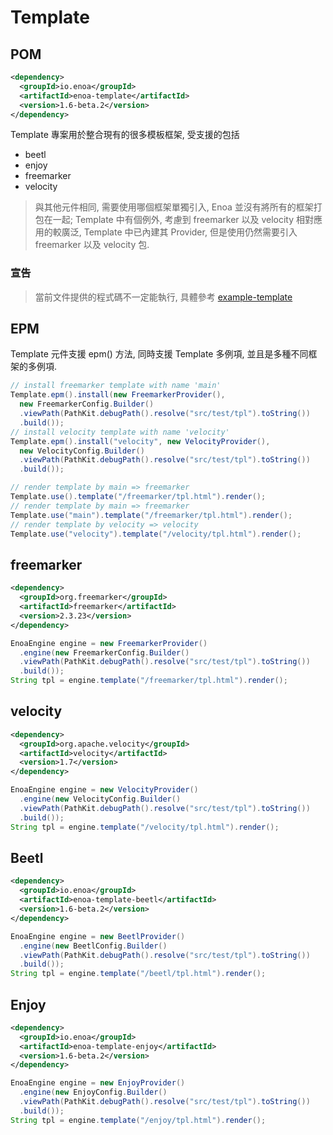 

# Template

## POM

```xml
<dependency>
  <groupId>io.enoa</groupId>
  <artifactId>enoa-template</artifactId>
  <version>1.6-beta.2</version>
</dependency>
```

Template 專案用於整合現有的很多模板框架, 受支援的包括

- beetl
- enjoy
- freemarker
- velocity

> 與其他元件相同, 需要使用哪個框架單獨引入, Enoa 並沒有將所有的框架打包在一起; Template 中有個例外, 考慮到 freemarker 以及 velocity 相對應用的較廣泛, Template 中已內建其 Provider, 但是使用仍然需要引入 freemarker 以及 velocity 包.

### 宣告

> 當前文件提供的程式碼不一定能執行, 具體參考 [example-template](https://github.com/fewensa/enoa/tree/master/enoa-example/example-template)


## EPM

Template 元件支援 epm() 方法, 同時支援 Template 多例項, 並且是多種不同框架的多例項.

```java
// install freemarker template with name 'main'
Template.epm().install(new FreemarkerProvider(),
  new FreemarkerConfig.Builder()
  .viewPath(PathKit.debugPath().resolve("src/test/tpl").toString())
  .build());
// install velocity template with name 'velocity'
Template.epm().install("velocity", new VelocityProvider(),
  new VelocityConfig.Builder()
  .viewPath(PathKit.debugPath().resolve("src/test/tpl").toString())
  .build());

// render template by main => freemarker
Template.use().template("/freemarker/tpl.html").render();
// render template by main => freemarker
Template.use("main").template("/freemarker/tpl.html").render();
// render template by velocity => velocity
Template.use("velocity").template("/velocity/tpl.html").render();
```



## freemarker

```xml
<dependency>
  <groupId>org.freemarker</groupId>
  <artifactId>freemarker</artifactId>
  <version>2.3.23</version>
</dependency>
```

```java
EnoaEngine engine = new FreemarkerProvider()
  .engine(new FreemarkerConfig.Builder()
  .viewPath(PathKit.debugPath().resolve("src/test/tpl").toString())
  .build());
String tpl = engine.template("/freemarker/tpl.html").render();
```

## velocity

```xml
<dependency>
  <groupId>org.apache.velocity</groupId>
  <artifactId>velocity</artifactId>
  <version>1.7</version>
</dependency>
```

```java
EnoaEngine engine = new VelocityProvider()
  .engine(new VelocityConfig.Builder()
  .viewPath(PathKit.debugPath().resolve("src/test/tpl").toString())
  .build());
String tpl = engine.template("/velocity/tpl.html").render();
```


## Beetl

```xml
<dependency>
  <groupId>io.enoa</groupId>
  <artifactId>enoa-template-beetl</artifactId>
  <version>1.6-beta.2</version>
</dependency>
```

```java
EnoaEngine engine = new BeetlProvider()
  .engine(new BeetlConfig.Builder()
  .viewPath(PathKit.debugPath().resolve("src/test/tpl").toString())
  .build());
String tpl = engine.template("/beetl/tpl.html").render();
```

## Enjoy

```xml
<dependency>
  <groupId>io.enoa</groupId>
  <artifactId>enoa-template-enjoy</artifactId>
  <version>1.6-beta.2</version>
</dependency>
```

```java
EnoaEngine engine = new EnjoyProvider()
  .engine(new EnjoyConfig.Builder()
  .viewPath(PathKit.debugPath().resolve("src/test/tpl").toString())
  .build());
String tpl = engine.template("/enjoy/tpl.html").render();
```


